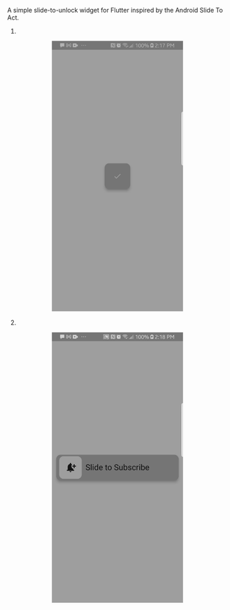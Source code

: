 
A simple slide-to-unlock widget for Flutter inspired by the Android Slide To Act.



1. 

<p align="center">
 
  <img src="https://github.com/AbleDanielOfungi/Modern_Slider-Flutter/blob/main/slider1.jpg" width="300" alt="accessibility text">

</p>

2.  
<p align="center">
 
  <img src="https://github.com/AbleDanielOfungi/Modern_Slider-Flutter/blob/main/slider2.jpg" width="300" alt="accessibility text">

</p>
